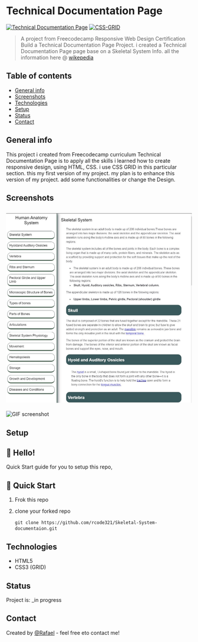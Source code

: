 # Technical Documentation Page

[![Technical Documentation Page](https://img.shields.io/badge/freecodecamp-Technical%20Documentation%20Page-brightgreen)](https://codepen.io/rafael-mendoza/pen/yWqoQp) [![CSS-GRID](https://img.shields.io/badge/CSS-GRID-blue)](https://css-tricks.com/snippets/css/complete-guide-grid/)

> A project from Freecodecamp Responsive Web Design Certification Build a Technical Documentation Page Project. i created a Technical Documentation Page page base on a Skeletal System Info. all the information here @ [wikepedia](https://en.wikipedia.org/wiki/Human_skeleton)

## Table of contents

- [General info](#general-info)
- [Screenshots](#screenshots)
- [Technologies](#technologies)
- [Setup](#setup)
- [Status](#status)
- [Contact](#contact)

## General info

This project i created from Freecodecamp curriculum Technical Documentation Page is to apply all the skills i learned how to create responsive design, using HTML, CSS. i use CSS GRID in this particular section. this my first version of my project. my plan is to enhance this version of my project. add some functionalities or change the Design.

## Screenshots

## ![Example screenshot](/img/screenshot.jpg)

![GIF screenshot](/img/Technical-Docs.gif)

## Setup

## 👋 Hello!

Quick Start guide for you to setup this repo,

## 🚀 Quick Start

1. Frok this repo
2. clone your forked repo

   ```
   git clone https://github.com/rcode321/Skeletal-System-documentaion.git
   ```

## Technologies

- HTML5
- CSS3 (GRID)

## Status

Project is: \_in progress

## Contact

Created by [@Rafael](https://rcode321.github.io/rafaelmendozasite/) - feel free eto contact me!
